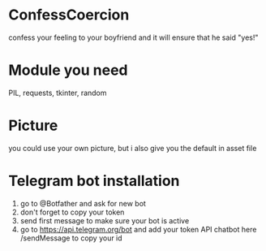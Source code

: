 # ConfessCoercion
confess your feeling to your boyfriend and it will ensure that he said "yes!"
# Module you need
PIL, requests, tkinter, random
# Picture
you could use your own picture, but i also give you the default in asset file
# Telegram bot installation
1. go to @Botfather and ask for new bot
2. don't forget to copy your token
3. send first message to make sure your bot is active
4. go to https://api.telegram.org/bot and add your token API chatbot here /sendMessage to copy your id
